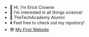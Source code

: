 - 👋 Hi, I’m Erick Crowne
- 👀 I’m interested in all things science!
- 🌱 TheTechAcademy Alumni
- ⬇️ Feel free to check out my repsitory!
- 😎 [My First Website](https://ericklee85.github.io)
